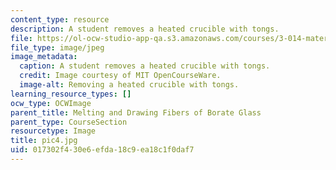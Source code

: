 ```yaml
---
content_type: resource
description: A student removes a heated crucible with tongs.
file: https://ol-ocw-studio-app-qa.s3.amazonaws.com/courses/3-014-materials-laboratory-fall-2006/017302f430e6efda18c9ea18c1f0daf7_pic4.jpg
file_type: image/jpeg
image_metadata:
  caption: A student removes a heated crucible with tongs.
  credit: Image courtesy of MIT OpenCourseWare.
  image-alt: Removing a heated crucible with tongs.
learning_resource_types: []
ocw_type: OCWImage
parent_title: Melting and Drawing Fibers of Borate Glass
parent_type: CourseSection
resourcetype: Image
title: pic4.jpg
uid: 017302f4-30e6-efda-18c9-ea18c1f0daf7
---
```

